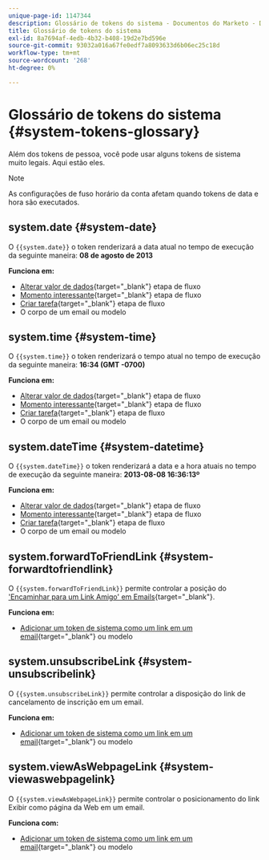 ```yaml
---
unique-page-id: 1147344
description: Glossário de tokens do sistema - Documentos do Marketo - Documentação do produto
title: Glossário de tokens do sistema
exl-id: 8a7694af-4edb-4b32-b408-19d2e7bd596e
source-git-commit: 93032a016a67fe0edf7a8093633d6b06ec25c18d
workflow-type: tm+mt
source-wordcount: '268'
ht-degree: 0%

---
```


# Glossário de tokens do sistema {#system-tokens-glossary}

Além dos tokens de pessoa, você pode usar alguns tokens de sistema muito legais. Aqui estão eles.

>[!NOTE]
>
>As configurações de fuso horário da conta afetam quando tokens de data e hora são executados.

## system.date {#system-date}

O `{{system.date}}` o token renderizará a data atual no tempo de execução da seguinte maneira: **08 de agosto de 2013**

**Funciona em:**

* [Alterar valor de dados](/help/marketo/product-docs/core-marketo-concepts/smart-campaigns/flow-actions/change-data-value.md){target=&quot;_blank&quot;} etapa de fluxo
* [Momento interessante](/help/marketo/product-docs/core-marketo-concepts/smart-campaigns/flow-actions/interesting-moment.md){target=&quot;_blank&quot;} etapa de fluxo
* [Criar tarefa](/help/marketo/product-docs/core-marketo-concepts/smart-campaigns/salesforce-flow-actions/create-task.md){target=&quot;_blank&quot;} etapa de fluxo
* O corpo de um email ou modelo

## system.time {#system-time}

O `{{system.time}}` o token renderizará o tempo atual no tempo de execução da seguinte maneira: **16:34 (GMT -0700)**

**Funciona em:**

* [Alterar valor de dados](/help/marketo/product-docs/core-marketo-concepts/smart-campaigns/flow-actions/change-data-value.md){target=&quot;_blank&quot;} etapa de fluxo
* [Momento interessante](/help/marketo/product-docs/core-marketo-concepts/smart-campaigns/flow-actions/interesting-moment.md){target=&quot;_blank&quot;} etapa de fluxo
* [Criar tarefa](/help/marketo/product-docs/core-marketo-concepts/smart-campaigns/salesforce-flow-actions/create-task.md){target=&quot;_blank&quot;} etapa de fluxo
* O corpo de um email ou modelo

## system.dateTime {#system-datetime}

O `{{system.dateTime}}` o token renderizará a data e a hora atuais no tempo de execução da seguinte maneira: **2013-08-08 16:36:13º**

**Funciona em:**

* [Alterar valor de dados](/help/marketo/product-docs/core-marketo-concepts/smart-campaigns/flow-actions/change-data-value.md){target=&quot;_blank&quot;} etapa de fluxo
* [Momento interessante](/help/marketo/product-docs/core-marketo-concepts/smart-campaigns/flow-actions/interesting-moment.md){target=&quot;_blank&quot;} etapa de fluxo
* [Criar tarefa](/help/marketo/product-docs/core-marketo-concepts/smart-campaigns/salesforce-flow-actions/create-task.md){target=&quot;_blank&quot;} etapa de fluxo
* O corpo de um email ou modelo

## system.forwardToFriendLink {#system-forwardtofriendlink}

O `{{system.forwardToFriendLink}}` permite controlar a posição do [&#39;Encaminhar para um Link Amigo&#39; em Emails](/help/marketo/product-docs/email-marketing/general/functions-in-the-editor/forward-to-a-friend-link-in-emails.md){target=&quot;_blank&quot;}.

**Funciona em:**

* [Adicionar um token de sistema como um link em um email](/help/marketo/product-docs/email-marketing/general/using-tokens/add-a-system-token-as-a-link-in-an-email.md){target=&quot;_blank&quot;} ou modelo

## system.unsubscribeLink {#system-unsubscribelink}

O `{{system.unsubscribeLink}}` permite controlar a disposição do link de cancelamento de inscrição em um email.

**Funciona em:**

* [Adicionar um token de sistema como um link em um email](/help/marketo/product-docs/email-marketing/general/using-tokens/add-a-system-token-as-a-link-in-an-email.md){target=&quot;_blank&quot;} ou modelo

## system.viewAsWebpageLink {#system-viewaswebpagelink}

O `{{system.viewAsWebpageLink}}` permite controlar o posicionamento do link Exibir como página da Web em um email.

**Funciona com:**

* [Adicionar um token de sistema como um link em um email](/help/marketo/product-docs/email-marketing/general/using-tokens/add-a-system-token-as-a-link-in-an-email.md){target=&quot;_blank&quot;} ou modelo
